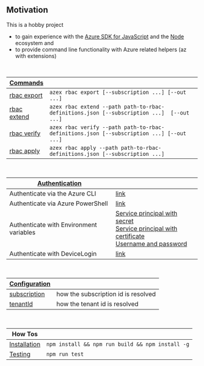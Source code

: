 ## Motivation

This is a hobby project
- to gain experience with the [Azure SDK for JavaScript](https://github.com/Azure/azure-sdk-for-js) and the [Node](https://nodejs.org) ecosystem and 
- to provide command line functionality with Azure related helpers (az with extensions)

<br/>

| [Commands](/docs/commands/readme.md) | |
|-|-|
|[rbac export](/docs/commands/rbac/export.md)|`azex rbac export [--subscription ...] [--out ...]`|
|[rbac extend](/docs/commands/rbac/extend.md)|`azex rbac extend --path path-to-rbac-definitions.json [--subscription ...]  [--out ...]`|
|[rbac verify](/docs/commands/rbac/verify.md)|`azex rbac verify --path path-to-rbac-definitions.json [--subscription ...] [--out ...]`|
|[rbac apply ](/docs/commands/rbac/apply.md )|`azex rbac apply --path path-to-rbac-definitions.json [--subscription ...]`|

<br/>

|[Authentication](/docs/authentication/readme.md)| |
|-|-|
|Authenticate via the Azure CLI|[link](/docs/authentication/readme.md#authenticate-via-the-azure-cli)|
|Authenticate via Azure PowerShell|[link](/docs/authentication/readme.md#authenticate-via-azure-powershell)|
|Authenticate with Environment variables|[Service principal with secret](/docs/authentication/readme.md#service-principal-with-secret)<br/>[Service principal with certificate](/docs/authentication/readme.md#service-principal-with-certificate)<br/>[Username and password](/docs/authentication/readme.md#username-and-password)|
|Authenticate with DeviceLogin|[link](/docs/authentication/readme.md#authenticate-with-devicelogin)|

<br/>

|[Configuration](/docs/configuration/index.md)| |
|-|-|
|[subscription](/docs/configuration/subscription.md)| how the subscription id is resolved |
|[tenantId](/docs/configuration/tenantId.md)| how the tenant id is resolved |

<br/>

| How Tos | |
|-|-|
|[Installation](/docs//installation/readme.md)| `npm install && npm run build && npm install -g`|
|[Testing](/docs//testing/readme.md)| `npm run test` |
